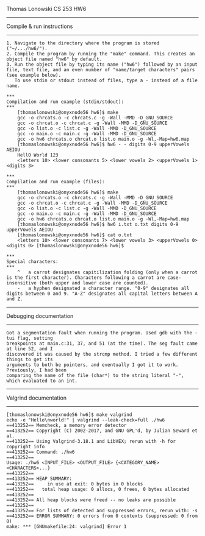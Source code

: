 Thomas Lonowski
CS 253
HW6

*****************************
 Compile & run instructions
*****************************
	1. Navigate to the directory where the program is stored ("~/.../hw6/").
	2. Compile the program by running the "make" command. This creates an object file named "hw6" by default. 
	3. Run the object file by typing its name ("hw6") followed by an input file, text file, and an even number of "name/target characters" pairs (see example below).
	   To use stdin or stdout instead of files, type a - instead of a file name.
	
	***
	Compilation and run example (stdin/stdout):
	***
		[thomaslonowski@onyxnode56 hw6]$ make
		gcc -o chrcats.o -c chrcats.c -g -Wall -MMD -D_GNU_SOURCE
		gcc -o chrcat.o -c chrcat.c -g -Wall -MMD -D_GNU_SOURCE
		gcc -o list.o -c list.c -g -Wall -MMD -D_GNU_SOURCE
		gcc -o main.o -c main.c -g -Wall -MMD -D_GNU_SOURCE
		gcc -o hw6 chrcats.o chrcat.o list.o main.o -g -Wl,-Map=hw6.map
		[thomaslonowski@onyxnode56 hw6]$ hw6 - - digits 0-9 upperVowels AEIOU
		HellO World 123        
		<letters 10> <lower consonants 5> <lower vowels 2> <upperVowels 1> <digits 3> 

	***
	Compilation and run example (files):
	***
		[thomaslonowski@onyxnode56 hw6]$ make
		gcc -o chrcats.o -c chrcats.c -g -Wall -MMD -D_GNU_SOURCE
		gcc -o chrcat.o -c chrcat.c -g -Wall -MMD -D_GNU_SOURCE
		gcc -o list.o -c list.c -g -Wall -MMD -D_GNU_SOURCE
		gcc -o main.o -c main.c -g -Wall -MMD -D_GNU_SOURCE
		gcc -o hw6 chrcats.o chrcat.o list.o main.o -g -Wl,-Map=hw6.map
		[thomaslonowski@onyxnode56 hw6]$ hw6 i.txt o.txt digits 0-9 upperVowels AEIOU
		[thomaslonowski@onyxnode56 hw6]$ cat o.txt 
		<letters 10> <lower consonants 7> <lower vowels 3> <upperVowels 0> <digits 0> [thomaslonowski@onyxnode56 hw6]$ 

	***
	Special characters:
	***
		^	a carrot designates capitilization folding (only when a carrot is the first character). Characters following a carrot are case-insensitive (both upper and lower case are counted).
		-	a hyphen designated a character range. "0-9" designates all digits between 0 and 9. "A-Z" designates all capital letters between A and Z.


**************************
 Debugging documentation
**************************
	Got a segmentation fault when running the program. Used gdb with the -tui flag, setting
	breakpoints at main.c:31, 37, and 51 (at the time). The seg fault came at line 52, and I
	discovered it was caused by the strcmp method. I tried a few different things to get its
	arguments to both be pointers, and eventually I got it to work. Previously, I had been
	comparing the name of the file (char*) to the string literal "-", which evaluated to an int.
	

*************************
 Valgrind documentation
*************************
	[thomaslonowski@onyxnode56 hw6]$ make valgrind
	echo -e "Hello\nworld!" | valgrind --leak-check=full ./hw6 
	==413252== Memcheck, a memory error detector
	==413252== Copyright (C) 2002-2017, and GNU GPL'd, by Julian Seward et al.
	==413252== Using Valgrind-3.18.1 and LibVEX; rerun with -h for copyright info
	==413252== Command: ./hw6
	==413252== 
	Usage: ./hw6 <INPUT_FILE> <OUTPUT_FILE> {<CATEGORY_NAME> <CHARACTERS>...}
	==413252== 
	==413252== HEAP SUMMARY:
	==413252==     in use at exit: 0 bytes in 0 blocks
	==413252==   total heap usage: 0 allocs, 0 frees, 0 bytes allocated
	==413252== 
	==413252== All heap blocks were freed -- no leaks are possible
	==413252== 
	==413252== For lists of detected and suppressed errors, rerun with: -s
	==413252== ERROR SUMMARY: 0 errors from 0 contexts (suppressed: 0 from 0)
	make: *** [GNUmakefile:24: valgrind] Error 1
